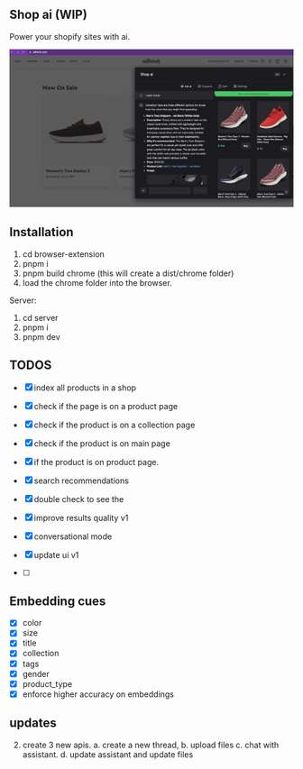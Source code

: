 ## Shop ai (WIP)

Power your shopify sites with ai.

![Demo](media/full.png)

## Installation

1. cd browser-extension
2. pnpm i
3. pnpm build chrome (this will create a dist/chrome folder)
4. load the chrome folder into the browser.

Server:

1. cd server
2. pnpm i
3. pnpm dev

## TODOS

- [x] index all products in a shop
- [x] check if the page is on a product page
- [x] check if the product is on a collection page
- [x] check if the product is on main page

- [x] if the product is on product page.
- [x] search recommendations
- [x] double check to see the
- [x] improve results quality v1
- [x] conversational mode
- [x] update ui v1
- [ ]

## Embedding cues

- [x] color
- [x] size
- [x] title
- [x] collection
- [x] tags
- [x] gender
- [x] product_type
- [x] enforce higher accuracy on embeddings

## updates

2. create 3 new apis.
   a. create a new thread,
   b. upload files
   c. chat with assistant.
   d. update assistant and update files
